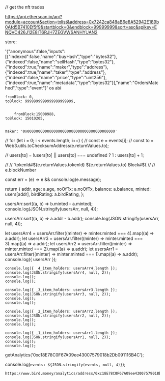 // get the nft trades

https://api.etherscan.io/api?module=account&action=txlist&address=0x7242ca848aB6e8A52942E189b0Afd5B7410Ef5f9&startblock=0&endblock=99999999&sort=asc&apikey=ENQVC426J12E8IT6RJH7ZEGVWSANHYUAN2

store:

'{"anonymous":false,"inputs":[{"indexed":false,"name":"buyHash","type":"bytes32"},{"indexed":false,"name":"sellHash","type":"bytes32"},{"indexed":true,"name":"maker","type":"address"},{"indexed":true,"name":"taker","type":"address"},{"indexed":false,"name":"price","type":"uint256"},{"indexed":true,"name":"metadata","type":"bytes32"}],"name":"OrdersMatched","type":"event"}'
    os abi 


    fromBlock: 0,
    toBlock: 9999999999999999999999,


        fromBlock:15008988,
    toBlock: 15010205,


    maker: '0x0000000000000000000000000000000000000000'



  // for (let i = 0; i < events.length; i++) {
  //   const e = events[i];
  //   const to = Web3.utils.toChecksumAddress(e.returnValues.to);

  //   users[to] = !users[to] || users[to] === undefined ? 1 : users[to] + 1;

  //   //   `tokenId#${e.returnValues.tokenId}    ${e.returnValues.to} Block#${
  //   //     e.blockNumber

const err = (e) => e && console.log(e.message);

return {
      addr,
      age: a.age,
      noOfTx: a.noOfTx,
      balance: a.balance,
      minted: users[addr],
      birdRating: a.birdRating,
    };
    
usersArr.sort((a, b) => b.minted - a.minted);
  console.log(JSON.stringify(usersArr, null, 4));

  usersArr.sort((a, b) => a.addr - b.addr);
  console.log(JSON.stringify(usersArr, null, 4));

  let usersArr4 = usersArr.filter((minter) => minter.minted === 4).map((a) => a.addr);
  let usersArr3 = usersArr.filter((minter) => minter.minted === 3).map((a) => a.addr);
  let usersArr2 = usersArr.filter((minter) => minter.minted === 2).map((a) => a.addr);
  let usersArr1 = usersArr.filter((minter) => minter.minted === 1).map((a) => a.addr);
  console.log({ usersArr });

    console.log({ _4_item_holders: usersArr4.length });
    console.log(JSON.stringify(usersArr4, null, 2));
    console.log();
    console.log();

    console.log({ _3_item_holders: usersArr3.length });
    console.log(JSON.stringify(usersArr3, null, 2));
    console.log();
    console.log();

    console.log({ _2_item_holders: usersArr2.length });
    console.log(JSON.stringify(usersArr2, null, 2));
    console.log();
    console.log();

    console.log({ _1_item_holders: usersArr1.length });
    console.log(JSON.stringify(usersArr1, null, 2));
    console.log();
    console.log();

 getAnalytics('0xc18E78C0F67A09ee43007579018b2Db091116B4C');

  console.log(`events: ${JSON.stringify(events, null, 4)}`);

    https://www.bird.money/analytics/address/0xc18E78C0F67A09ee43007579018b2Db091116B4C

